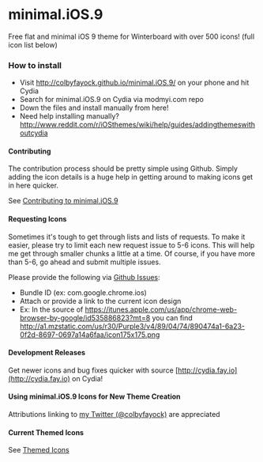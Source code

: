 minimal.iOS.9
=============

Free flat and minimal iOS 9 theme for Winterboard with over 500 icons! (full icon list below)

### How to install

 - Visit http://colbyfayock.github.io/minimal.iOS.9/ on your phone and hit Cydia
 - Search for minimal.iOS.9 on Cydia via modmyi.com repo
 - Down the files and install manually from here!
  - Need help installing manually? http://www.reddit.com/r/iOSthemes/wiki/help/guides/addingthemeswithoutcydia

#### Contributing
The contribution process should be pretty simple using Github. Simply adding the icon details is a huge help in getting around to making icons get in here quicker.

See [Contributing to minimal.iOS.9](https://github.com/colbyfayock/minimal.iOS.9/wiki/Contributing-to-minimal.iOS.9)

#### Requesting Icons

Sometimes it's tough to get through lists and lists of requests. To make it easier, please try to limit each new request issue to 5-6 icons. This will help me get through smaller chunks a little at a time. Of course, if you have more than 5-6, go ahead and submit multiple issues.

Please provide the following via [Github Issues](issues):
 - Bundle ID (ex: com.google.chrome.ios)
 - Attach or provide a link to the current icon design
  - Ex: In the source of https://itunes.apple.com/us/app/chrome-web-browser-by-google/id535886823?mt=8 you can find http://a1.mzstatic.com/us/r30/Purple3/v4/89/04/74/890474a1-6a23-0f2d-8697-0697a14a6faa/icon175x175.png

#### Development Releases
Get newer icons and bug fixes quicker with source [http://cydia.fay.io](http://cydia.fay.io) on Cydia!

#### Using minimal.iOS.9 Icons for New Theme Creation
Attributions linking to [my Twitter (@colbyfayock)](http://twitter.com/colbyfayock) are appreciated

#### Current Themed Icons
See [Themed Icons](https://github.com/colbyfayock/minimal.iOS.9/wiki/Themed-Icons)

